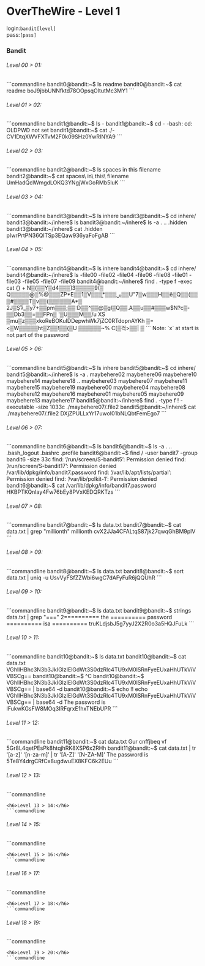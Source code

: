 # OverTheWire - Level 1

login:`bandit[level]`<br>
pass:`[pass]`

### Bandit

<h6>Level 00 > 01:</h6>
```commandline
bandit0@bandit:~$ ls
readme
bandit0@bandit:~$ cat readme
boJ9jbbUNNfktd78OOpsqOltutMc3MY1
```
<h6>Level 01 > 02:</h6>
```commandline
bandit1@bandit:~$ ls
-
bandit1@bandit:~$ cd -
-bash: cd: OLDPWD not set
bandit1@bandit:~$ cat ./-
CV1DtqXWVFXTvM2F0k09SHz0YwRINYA9
```
<h6>Level 02 > 03:</h6> 
```commandline
bandit2@bandit:~$ ls
spaces in this filename
bandit2@bandit:~$ cat spaces\ in\ this\ filename
UmHadQclWmgdLOKQ3YNgjWxGoRMb5luK
```
<h6>Level 03 > 04:</h6>
```commandline
bandit3@bandit:~$ ls
inhere
bandit3@bandit:~$ cd inhere/
bandit3@bandit:~/inhere$ ls
bandit3@bandit:~/inhere$ ls -a
.  ..  .hidden
bandit3@bandit:~/inhere$ cat .hidden
pIwrPrtPN36QITSp3EQaw936yaFoFgAB
```

<h6>Level 04 > 05:</h6>
```commandline
bandit4@bandit:~$ ls
inhere
bandit4@bandit:~$ cd inhere/
bandit4@bandit:~/inhere$ ls
-file00  -file02  -file04  -file06  -file08
-file01  -file03  -file05  -file07  -file09
bandit4@bandit:~/inhere$ find . -type f -exec cat {} +
N▒{▒▒Y▒d4▒▒▒]3▒▒▒▒▒9(▒
Q▒▒▒▒▒@▒%@▒▒▒ZP*E▒▒1▒V▒▒▒̫*▒▒▒ۻ▒▒U"7▒w▒▒▒H▒▒ê▒Q▒▒(▒▒▒#▒▒▒▒T▒v▒▒(▒ִ▒▒▒▒▒A*▒
2J▒Ş؇_▒y7+▒▒pm▒▒▒;▒▒:D▒▒^▒▒@▒gl▒Q▒▒.A▒▒u▒▒#▒▒▒w$N?c▒-▒▒Db3▒▒=▒▒FPn▒
                                                                   '▒U▒▒▒M▒▒/u
XS
▒mu▒z▒▒▒хkoReBOKuIDDepwhWk7jZC0RTdopnAYKh
▒=<▒W▒▒▒▒▒ht▒Z▒▒!▒▒{▒U
▒▒▒▒▒▒~%        C[▒걱>▒▒| ▒
```   
Note: `x` at start is not part of the password
<h6>Level 05 > 06:</h6>
```commandline
bandit5@bandit:~$ ls
inhere
bandit5@bandit:~$ cd inhere/
bandit5@bandit:~/inhere$ ls -a
.            maybehere02  maybehere06  maybehere10  maybehere14  maybehere18
..           maybehere03  maybehere07  maybehere11  maybehere15  maybehere19
maybehere00  maybehere04  maybehere08  maybehere12  maybehere16
maybehere01  maybehere05  maybehere09  maybehere13  maybehere17
bandit5@bandit:~/inhere$ find . -type f ! -executable -size 1033c
./maybehere07/.file2
bandit5@bandit:~/inhere$ cat ./maybehere07/.file2
DXjZPULLxYr17uwoI01bNLQbtFemEgo7
```
<h6>Level 06 > 07:</h6>
```commandline
bandit6@bandit:~$ ls
bandit6@bandit:~$ ls -a
.  ..  .bash_logout  .bashrc  .profile
bandit6@bandit:~$ find / -user bandit7 -group bandit6 -size 33c
find: ‘/run/screen/S-bandit5’: Permission denied
find: ‘/run/screen/S-bandit17’: Permission denied
/var/lib/dpkg/info/bandit7.password
find: ‘/var/lib/apt/lists/partial’: Permission denied
find: ‘/var/lib/polkit-1’: Permission denied
bandit6@bandit:~$ cat /var/lib/dpkg/info/bandit7.password
HKBPTKQnIay4Fw76bEy8PVxKEDQRKTzs
```
<h6>Level 07 > 08:</h6> 
```commandline
bandit7@bandit:~$ ls
data.txt
bandit7@bandit:~$ cat data.txt | grep "millionth"
millionth       cvX2JJa4CFALtqS87jk27qwqGhBM9plV
```
<h6>Level 08 > 09:</h6>
```commandline
bandit8@bandit:~$ ls
data.txt
bandit8@bandit:~$ sort data.txt | uniq -u
UsvVyFSfZZWbi6wgC7dAFyFuR6jQQUhR
```
<h6>Level 09 > 10:</h6>
```commandline
bandit9@bandit:~$ ls
data.txt
bandit9@bandit:~$ strings data.txt | grep "==="
2========== the
========== password
========== isa
========== truKLdjsbJ5g7yyJ2X2R0o3a5HQJFuLk
```

<h6>Level 10 > 11:</h6> 
```commandline
bandit10@bandit:~$ ls
data.txt
bandit10@bandit:~$ cat data.txt
VGhlIHBhc3N3b3JkIGlzIElGdWt3S0dzRlc4TU9xM0lSRnFyeEUxaHhUTkViVVBSCg==
bandit10@bandit:~$ ^C
bandit10@bandit:~$ VGhlIHBhc3N3b3JkIGlzIElGdWt3S0dzRlc4TU9xM0lSRnFyeEUxaHhUTkViVVBSCg== | base64 -d
bandit10@bandit:~$ echo !!
echo VGhlIHBhc3N3b3JkIGlzIElGdWt3S0dzRlc4TU9xM0lSRnFyeEUxaHhUTkViVVBSCg== | base64 -d
The password is IFukwKGsFW8MOq3IRFqrxE1hxTNEbUPR
```
<h6>Level 11 > 12:</h6> 
```commandline
bandit11@bandit:~$ cat data.txt
Gur cnffjbeq vf 5Gr8L4qetPEsPk8htqjhRK8XSP6x2RHh
bandit11@bandit:~$ cat data.txt | tr '[a-z]' '[n-za-m]' | tr '[A-Z]' '[N-ZA-M]'
The password is 5Te8Y4drgCRfCx8ugdwuEX8KFC6k2EUu
```
<h6>Level 12 > 13:</h6> 
```commandline

```
<h6>Level 13 > 14:</h6> 
```commandline

```
<h6>Level 14 > 15:</h6> 
```commandline

```
<h6>Level 15 > 16:</h6> 
```commandline

```
<h6>Level 16 > 17:</h6> 
```commandline

```
<h6>Level 17 > 18:</h6> 
```commandline

```
<h6>Level 18 > 19:</h6> 
```commandline

```
<h6>Level 19 > 20:</h6> 
```commandline

```